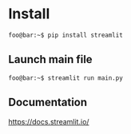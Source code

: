# Install

```console
foo@bar:~$ pip install streamlit
```

## Launch main file

```console
foo@bar:~$ streamlit run main.py
```

## Documentation

https://docs.streamlit.io/
